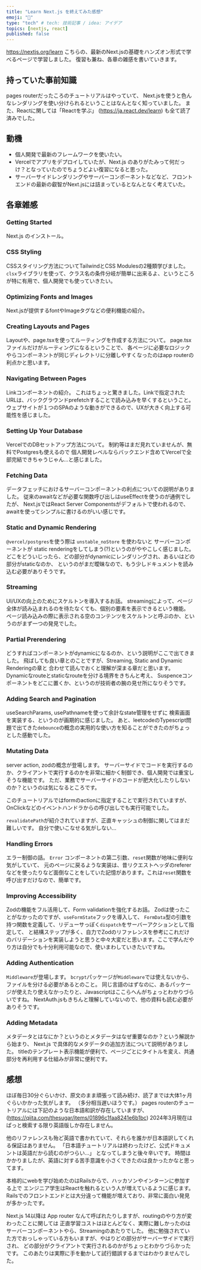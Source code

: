 ```yaml
---
title: "Learn Next.js を終えてみた感想"
emoji: "👋"
type: "tech" # tech: 技術記事 / idea: アイデア
topics: [nextjs, react]
published: false
---
```


https://nextjs.org/learn
こちらの、最新のNext.jsの基礎をハンズオン形式で学べるページで学習しました。
復習も兼ね、各章の雑感を書いていきます。

## 持っていた事前知識
pages routerだったころのチュートリアルはやっていて、
Next.jsを使うと色んなレンダリングを使い分けられるということはなんとなく知っていました。
また、Reactに関しては「Reactを学ぶ」 (https://ja.react.dev/learn) も全て読了済みでした。

## 動機
- 個人開発で最新のフレームワークを使いたい。
- Vercelでアプリをデプロイしていたが、Next.js のありがたみって何だっけ？となっていたのでちょうどよい復習になると思った。
- サーバーサイドレンダリングやサーバーコンポーネントなどなど、フロントエンドの最新の叡智がNext.jsには詰まっているとなんとなく考えていた。

## 各章雑感

### Getting Started
Next.js のインストール。

### CSS Styling
CSSスタイリング方法についてTailwindとCSS Modulesの2種類学びました。
`clsx`ライブラリを使って、クラス名の条件分岐が簡単に出来るよ、というところが特に有用で、個人開発でも使っていきたい。

### Optimizing Fonts and Images
Next.jsが提供するfontやImageタグなどの便利機能の紹介。

### Creating Layouts and Pages
Layoutや、page.tsxを使ってルーティングを作成する方法について。
page.tsxファイルだけがルーティングになるということで、
各ページに必要なロジックやらコンポーネントが同じディレクトリに分離しやすくなったのはapp routerの利点かと思います。

### Navigating Between Pages
Linkコンポーネントの紹介。
これはちょっと驚きました。Linkで指定されたURLは、バックグラウンドprefetchすることで読み込みを早くするということ。
ウェブサイトが１つのSPAのような動きができるので、UXが大きく向上する可能性を感じました。

### Setting Up Your Database
VercelでのDBセットアップ方法について。
制約等はまだ見れていませんが、無料でPostgresも使えるので
個人開発レベルならバックエンド含めてVercelで全部完結できちゃうじゃん...と感じました。

### Fetching Data
データフェッチにおけるサーバーコンポーネントの利点についての説明がありました。
従来のawaitなどが必要な関数呼び出しはuseEffectを使うのが通例でしたが、
Next.jsではReact Server Componentsがデフォルトで使われるので、
awaitを使ってシンプルに書けるのがいい感じです。

### Static and Dynamic Rendering
`@vercel/postgres`を使う際は `unstable_noStore` を使わないと
サーバーコンポーネントが static renderingをしてしまう(?)というのがややこしく感じました。
どこをどういじったら、どの部分がdynamicにレンダリングされ、あるいはどの部分がstaticなのか、
というのがまだ曖昧なので、もう少しドキュメントを読み込む必要がありそうです。

### Streaming
UI/UXの向上のためにスケルトンを導入するお話。
streamingによって、ページ全体が読み込まれるのを待たなくても、個別の要素を表示できるという機能。
ページ読み込みの際に表示される空のコンテンツをスケルトンと呼ぶのか、というのがまず一つの発見でした。

### Partial Prerendering
どうすればコンポーネントがdynamicになるのか、という説明がここで出てきました。
飛ばしても良い章とのことですが、Streaming, Static and Dynamic Renderingの章と
合わせて読んでおくと理解が深まる章だと思います。
Dynamicなrouteとstaticなrouteを分ける境界をきちんと考え、
Suspenceコンポーネントをどこに置くか、というのが技術者の腕の見せ所になりそうです。

### Adding Search and Pagination
useSearchParams, usePathnameを使って余計なstate管理をせずに
検索画面を実装する、というのが画期的に感じました。
あと、leetcodeのTypescript問題で出てきた`debounce`の概念の実用的な使い方を知ることができたのがちょっとした感動でした。

### Mutating Data
server action, zodの概念が登場します。
サーバーサイドでコードを実行するのか、クライアントで実行するのかを非常に細かく制御でき、個人開発では重宝しそうな機能です。
ただ、業務でサーバーサイドのコードが肥大化したりしないのか？というのは気になるところです。

このチュートリアルではformのactionに指定することで実行されていますが、OnClickなどのイベントハンドラからの呼び出しでも実行可能でした。

`revalidatePath`が紹介されていますが、正直キャッシュの制御に関してはまだ難しいです。
自分で使いこなせる気がしない...

### Handling Errors
エラー制御の話。
`Error` コンポーネントの第二引数、`reset`関数が地味に便利な気がしていて、
元のページに戻るような実装は、昔リクエストヘッダのrefererなどを使ったりなど面倒なことをしていた記憶があります。これは`reset`関数を呼び出すだけなので、簡単です。

### Improving Accessibility
Zodの機能をフル活用して、Form validationを強化するお話。
Zodは使ったことがなかったのですが、`useFormState`フックを導入して、
`FormData`型の引数を持つ関数を定義して、リデューサっぽく`dispatch`をサーバーアクションとして指定して、
と結構ステップが多く、自力でZodのリファレンスを参考にこれだけのバリデーションを実装しようと思うと中々大変だと思います。ここで学んだやり方は自分でも十分利用可能なので、使いまわしていきたいですね。

### Adding Authentication
`Middleware`が登場します。
`bcrypt`パッケージが`Middleware`では使えないから、ファイルを分ける必要があるとのこと。
同じ言語のはずなのに、あるパッケージが使えたり使えなかったりと、Javascriptはここらへんがちょっとわかりづらいですね。
NextAuth.jsもきちんと理解していないので、他の資料も読む必要がありそうです。

### Adding Metadata
メタデータとはなにか？というのとメタデータはなぜ重要なのか？という解説から始まり、
Next.js で具体的なメタデータの追加方法について説明がありました。
titleのテンプレート表示機能が便利で、ページごとにタイトルを変え、共通部分を再利用する仕組みが非常に便利です。

## 感想

ほぼ毎日30分ぐらいかけ、原文のまま頑張って読み続け、読了までは大体1ヶ月ぐらいかかった気がします。
（多分相当遅いほうです。）
pages routerのチュートリアルには下記のような日本語和訳が存在していますが、
(https://qiita.com/thesugar/items/01896c1faa8241e6b1bc)
2024年3月現在はぱっと検索する限り英語版しか存在しません。

他のリファレンスも殆ど英語で書かれていて、それらを誰かが日本語訳してくれる保証はありません。
「日本語チュートリアルは終わったけど、公式ドキュメントは英語だから読むのがつらい...」
となってしまうと後々辛いです。
時間はかかりましたが、英語に対する苦手意識を小さくできたのは良かったかなと思ってます。

本格的にwebを学び始めたのはRailsからで、ハッカソンやインターンに参加する上で
エンジニア学生はReactを触れるという人が増えているように感じます。
Railsでのフロントエンドとは大分違って機能が増えており、非常に面白い発見が多かったです。

Next.js 14以降は App router なんて呼ばれたりしますが、routingのやり方が変わったことに関しては
正直学習コストはほとんどなく、実際に難しかったのはサーバーコンポーネントやら、Streamingのあたりでした。
他に勉強されていた方でおっしゃっている方もいますが、やはりどの部分がサーバーサイドで実行され、
どの部分がクライアントで実行されるのかがちょっとわかりづらかったです。
このあたりは実際に手を動かして試行錯誤するまではわかりませんでした。
